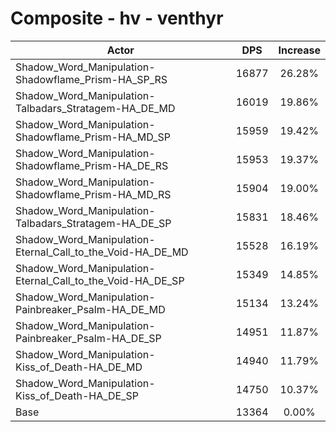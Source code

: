# Composite - hv - venthyr
| Actor | DPS | Increase |
|---|:---:|:---:|
|Shadow_Word_Manipulation-Shadowflame_Prism-HA_SP_RS|16877|26.28%|
|Shadow_Word_Manipulation-Talbadars_Stratagem-HA_DE_MD|16019|19.86%|
|Shadow_Word_Manipulation-Shadowflame_Prism-HA_MD_SP|15959|19.42%|
|Shadow_Word_Manipulation-Shadowflame_Prism-HA_DE_RS|15953|19.37%|
|Shadow_Word_Manipulation-Shadowflame_Prism-HA_MD_RS|15904|19.00%|
|Shadow_Word_Manipulation-Talbadars_Stratagem-HA_DE_SP|15831|18.46%|
|Shadow_Word_Manipulation-Eternal_Call_to_the_Void-HA_DE_MD|15528|16.19%|
|Shadow_Word_Manipulation-Eternal_Call_to_the_Void-HA_DE_SP|15349|14.85%|
|Shadow_Word_Manipulation-Painbreaker_Psalm-HA_DE_MD|15134|13.24%|
|Shadow_Word_Manipulation-Painbreaker_Psalm-HA_DE_SP|14951|11.87%|
|Shadow_Word_Manipulation-Kiss_of_Death-HA_DE_MD|14940|11.79%|
|Shadow_Word_Manipulation-Kiss_of_Death-HA_DE_SP|14750|10.37%|
|Base|13364|0.00%|
